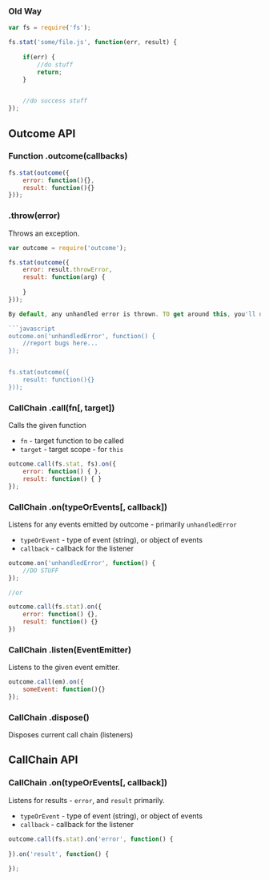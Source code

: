 
### Old Way

```javascript
var fs = require('fs');

fs.stat('some/file.js', function(err, result) {
	
	if(err) {
		//do stuff
		return;
	}


	//do success stuff
});
```

## Outcome API

### Function .outcome(callbacks)

```javascript
fs.stat(outcome({
	error: function(){},
	result: function(){}
}));
````

### .throw(error)

Throws an exception. 

```javascript
var outcome = require('outcome');

fs.stat(outcome({
	error: result.throwError,
	result: function(arg) {
		
	}
}));

By default, any unhandled error is thrown. TO get around this, you'll need to listen for an `unhandledError`:

```javascript
outcome.on('unhandledError', function() {
	//report bugs here...
});


fs.stat(outcome({
	result: function(){}
}));
```


### CallChain .call(fn[, target])

Calls the given function

- `fn` - target function to be called
- `target` - target scope - for `this`

```javascript
outcome.call(fs.stat, fs).on({
	error: function() { },
	result: function() { }
});
```

### CallChain .on(typeOrEvents[, callback])

Listens for any events emitted by outcome - primarily `unhandledError`

- `typeOrEvent` - type of event (string), or object of events
- `callback` - callback for the listener

```javascript
outcome.on('unhandledError', function() {
	//DO STUFF
});

//or

outcome.call(fs.stat).on({
	error: function() {},
	result: function() {}
})
```

### CallChain .listen(EventEmitter)

Listens to the given event emitter.

```javascript
outcome.call(em).on({
	someEvent: function(){}
});
```

### CallChain .dispose()

Disposes current call chain (listeners)

## CallChain API

### CallChain .on(typeOrEvents[, callback])

Listens for results - `error`, and `result` primarily.

- `typeOrEvent` - type of event (string), or object of events
- `callback` - callback for the listener

```javascript
outcome.call(fs.stat).on('error', function() {
	
}).on('result', function() {
	
});